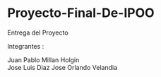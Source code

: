 # Proyecto-Final-De-IPOO
Entrega del Proyecto

Integrantes : 

Juan Pablo Millan Holgin   
Jose Luis Diaz
Jose Orlando Velandia
